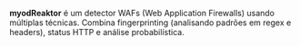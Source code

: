 
**myodReaktor** é um detector WAFs (Web Application Firewalls) usando múltiplas técnicas. 
Combina fingerprinting (analisando padrões em regex e headers), status HTTP e análise probabilística.
